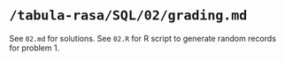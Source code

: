 # `/tabula-rasa/SQL/02/grading.md`

See `02.md` for solutions. See `02.R` for R script to generate random records for problem 1.
